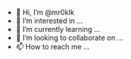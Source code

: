 - 👋 Hi, I’m @mr0klk
- 👀 I’m interested in ...
- 🌱 I’m currently learning ...
- 💞️ I’m looking to collaborate on ...
- 📫 How to reach me ...

<!---
mr0klk/mr0klk is a ✨ special ✨ repository because its `README.md` (this file) appears on your GitHub profile.
You can click the Preview link to take a look at your changes.
--->
